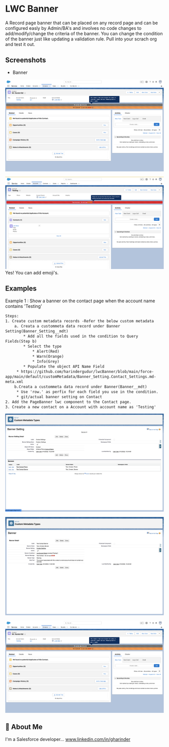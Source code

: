 
# LWC Banner

A Record page banner that can be placed on any record page and can be configured easly by Admin/BA's and involves no code changes to add/modify/change the criteria of the banner. You can change the condition of the banner just like updating a validation rule. Pull into your scrach org and test it out.


## Screenshots

* Banner

![App Screenshot](/images/contactDemo.png)

![App Screenshot](/images/AccountDemo.png)
Yes! You can add emoji's.








## Examples


Example 1 : Show a banner on the contact page when the account name contains 'Testing'
    
    Steps:
    1. Create custom metadata records -Refer the below custom metadata
        a. Creata a custommeta data record under Banner Setting(Banner_Setting__mdt)
            * Add all the fields used in the condition to Query Fields(Step b)
            * Select the type 
                * Alert(Red)
                * Warn(Orange)
                * Info(Grey)
            * Populate the object API Name Field
         * https://github.com/harindergudur/lwcBanner/blob/main/force-app/main/default/customMetadata/Banner_Setting.Contact_Settings.md-meta.xml
        b.Creata a custommeta data record under Banner(Banner__mdt)
         * Use 'row.' as perfix for each field you use in the condition.
         * git/actual banner setting on Contact
    2. Add the PageBanner lwc component to the Contact page.
    3. Create a new contact on a Account with account name as 'Testing'

![App Screenshot](/images/BannerSetting.png)

![App Screenshot](/images/Banner.png)

![App Screenshot](/images/contactDemo.png)





## 🚀 About Me
I'm a Salesforce developer...
www.linkedin.com/in/gharinder
